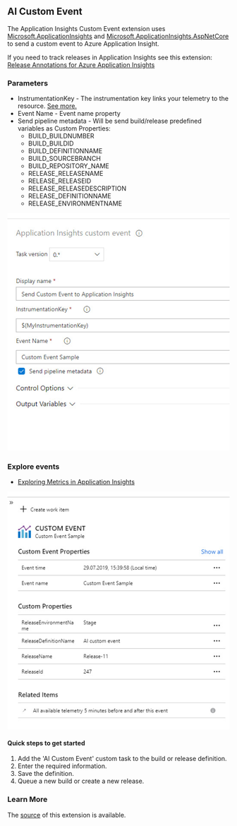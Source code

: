 ## AI Custom Event

The Application Insights Custom Event extension uses [Microsoft.ApplicationInsights](https://www.nuget.org/packages/Microsoft.ApplicationInsights/) and [Microsoft.ApplicationInsights.AspNetCore](https://www.nuget.org/packages/Microsoft.ApplicationInsights.AspNetCore/) to send a custom event to Azure Application Insight.

If you need to track releases in Application Insights see this extension: [Release Annotations for Azure Application Insights](https://marketplace.visualstudio.com/items?itemName=ms-appinsights.appinsightsreleaseannotations)

### Parameters

* InstrumentationKey - The instrumentation key links your telemetry to the resource. [See more.](https://docs.microsoft.com/en-us/azure/azure-monitor/app/create-new-resource)
* Event Name - Event name property
* Send pipeline metadata - Will be send build/release predefined variables as Custom Properties:
  * BUILD_BUILDNUMBER
  * BUILD_BUILDID
  * BUILD_DEFINITIONNAME
  * BUILD_SOURCEBRANCH
  * BUILD_REPOSITORY_NAME
  * RELEASE_RELEASENAME
  * RELEASE_RELEASEID
  * RELEASE_RELEASEDESCRIPTION
  * RELEASE_DEFINITIONNAME
  * RELEASE_ENVIRONMENTNAME

![Parameters](/screenshots/screen1.jpg)

### Explore events
* [Exploring Metrics in Application Insights](https://docs.microsoft.com/en-us/azure/azure-monitor/app/metrics-explorer)

![Explore events](/screenshots/screen2.jpg)

#### Quick steps to get started
1. Add the 'AI Custom Event' custom task to the build or release definition.
2. Enter the required information.
3. Save the definition.
4. Queue a new build or create a new release.

### Learn More

The [source](https://github.com/RoKotMan/AI-Custom-Event) of this extension is available.
